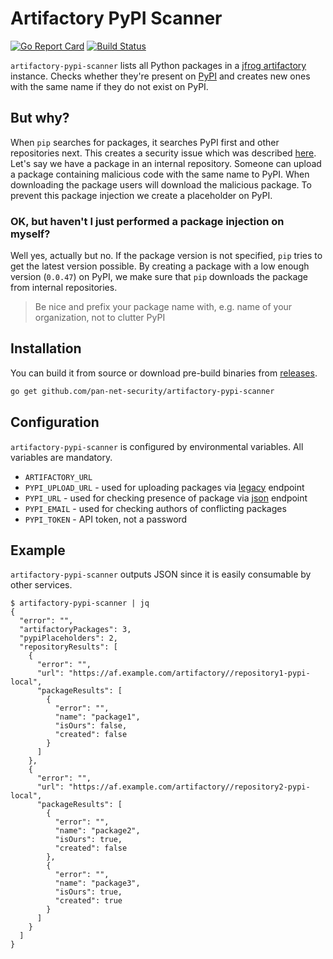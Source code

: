 # Artifactory PyPI Scanner
[![Go Report Card](https://goreportcard.com/badge/github.com/pan-net-security/artifactory-pypi-scanner)](https://goreportcard.com/report/github.com/pan-net-security/artifactory-pypi-scanner) [![Build Status](https://github.com/pan-net-security/artifactory-pypi-scanner/workflows/Build%20and%20lint/badge.svg?branch=master&event=push)](https://github.com/pan-net-security/artifactory-pypi-scanner/actions?query=workflow%3A%22Build+and+lint%22)

`artifactory-pypi-scanner` lists all Python packages in a [jfrog artifactory](https://jfrog.com/artifactory/) instance. Checks whether they're present on [PyPI](https://pypi.org/) and creates new ones with the same name if they do not exist on PyPI.

## But why?

When `pip` searches for packages, it searches PyPI first and other repositories next. This creates a security issue which was described [here](https://github.com/pypa/pip/issues/8606). Let's say we have a package in an internal repository. Someone can upload a package containing malicious code with the same name to PyPI. When downloading the package users will download the malicious package. To prevent this package injection we create a placeholder on PyPI.

### OK, but haven't I just performed a package injection on myself?

Well yes, actually but no. If the package version is not specified, `pip` tries to get the latest version possible. By creating a package with a low enough version (`0.0.47`) on PyPI, we make sure that `pip` downloads the package from internal repositories.

> Be nice and prefix your package name with, e.g. name of your organization, not to clutter PyPI


## Installation

You can build it from source or download pre-build binaries from [releases](https://github.com/pan-net-security/artifactory-pypi-scanner/releases).
```sh
go get github.com/pan-net-security/artifactory-pypi-scanner
```

## Configuration

`artifactory-pypi-scanner` is configured by environmental variables. All variables are mandatory.

- `ARTIFACTORY_URL`
- `PYPI_UPLOAD_URL` - used for uploading packages via [legacy](https://warehouse.readthedocs.io/api-reference/legacy/#upload-api) endpoint
- `PYPI_URL` - used for checking presence of package via [json](https://warehouse.readthedocs.io/api-reference/json/#get--pypi--project_name--json) endpoint
- `PYPI_EMAIL` - used for checking authors of conflicting packages
- `PYPI_TOKEN` - API token, not a password

## Example

`artifactory-pypi-scanner` outputs JSON since it is easily consumable by other services.

```
$ artifactory-pypi-scanner | jq
{
  "error": "",
  "artifactoryPackages": 3,
  "pypiPlaceholders": 2,
  "repositoryResults": [
    {
      "error": "",
      "url": "https://af.example.com/artifactory//repository1-pypi-local",
      "packageResults": [
        {
          "error": "",
          "name": "package1",
          "isOurs": false,
          "created": false
        }
      ]
    },
    {
      "error": "",
      "url": "https://af.example.com/artifactory//repository2-pypi-local",
      "packageResults": [
        {
          "error": "",
          "name": "package2",
          "isOurs": true,
          "created": false
        },
        {
          "error": "",
          "name": "package3",
          "isOurs": true,
          "created": true
        }
      ]
    }
  ]
}
```

